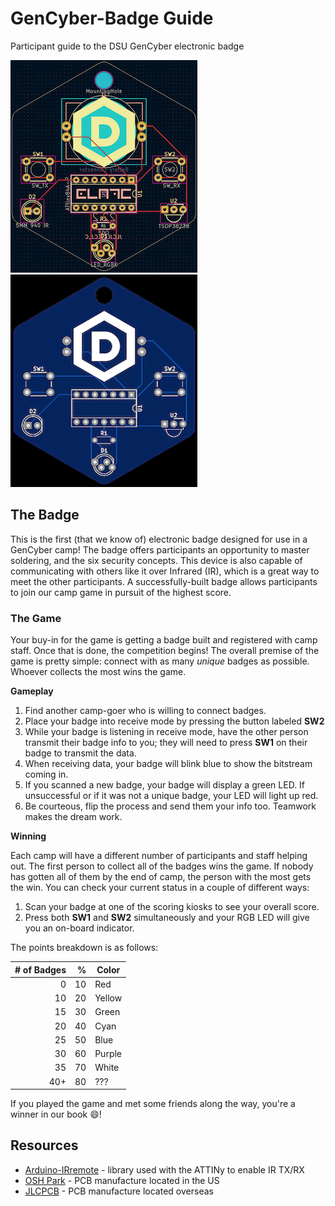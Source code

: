 

# GenCyber-Badge Guide
Participant guide to the DSU GenCyber electronic badge

![PCB design of the badge](https://github.com/DSUmjham/GenCyber/blob/master/Badge/Images/pcb-design.png?raw=true)![PCB gerber image of the badge](https://github.com/DSUmjham/GenCyber/blob/master/Badge/Images/pcb-gerber.png?raw=true)

## The Badge
This is the first (that we know of) electronic badge designed for use in a GenCyber camp! The badge offers participants an opportunity to master soldering, and the six security concepts. This device is also capable of communicating with others like it over Infrared (IR), which is a great way to meet the other participants. A successfully-built badge allows participants to join our camp game in pursuit of the highest score. 

### The Game
Your buy-in for the game is getting a badge built and registered with camp staff. Once that is done, the competition begins! The overall premise of the game is pretty simple: connect with as many *unique* badges as possible. Whoever collects the most wins the game.

**Gameplay**
 1. Find another camp-goer who is willing to connect badges.
 2. Place your badge into receive mode by pressing the button labeled **SW2**
 3. While your badge is listening in receive mode, have the other person transmit their badge info to you; they will need to press **SW1** on their badge to transmit the data.
 4. When receiving data, your badge will blink blue to show the bitstream coming in.
 5. If you scanned a new badge, your badge will display a green LED. If unsuccessful or if it was not a unique badge, your LED will light up red.
 6. Be courteous, flip the process and send them your info too. Teamwork makes the dream work.

**Winning**

Each camp will have a different number of participants and staff helping out. The first person to collect all of the badges wins the game. If nobody has gotten all of them by the end of camp, the person with the most gets the win. You can check your current status in a couple of different ways:

 1. Scan your badge at one of the scoring kiosks to see your overall score.
 2. Press both **SW1** and **SW2** simultaneously and your RGB LED will give you an on-board indicator.
   
   The points breakdown is as follows:
 
 | # of Badges  | % | Color |
 |---: |---:|---    |
 | 0   | 10 | Red   |
 | 10  | 20 | Yellow|
 | 15  | 30 | Green |
 | 20  | 40 | Cyan  |
 | 25  | 50 | Blue  |
 | 30  | 60 | Purple|
 | 35  | 70 | White |
 | 40+ | 80 | ???   |


If you played the game and met some friends along the way, you're a winner in our book :smile:!

## Resources
* [Arduino-IRremote](https://github.com/Arduino-IRremote/Arduino-IRremote) - library used with the ATTINy to enable IR TX/RX
* [OSH Park](https://oshpark.com) -  PCB manufacture located in the US
* [JLCPCB](https://jlcpcb.com) - PCB manufacture located overseas